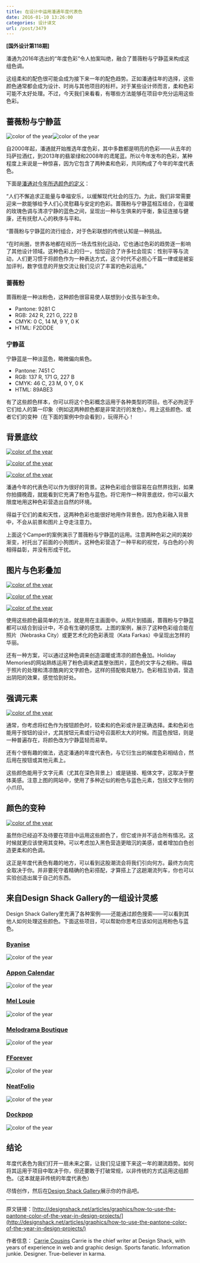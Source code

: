 ```yaml
---
title: 在设计中运用潘通年度代表色
date: 2016-01-10 13:26:00
categories: 设计译文
url: /post/3479
---
```


**[国外设计第118期]**

潘通为2016年选出的“年度色彩”令人拍案叫绝，融合了蔷薇粉与宁静蓝来构成这组色调。

这组柔和的配色很可能会成为接下来一年的配色趋势。正如潘通往年的选择，这些颜色通常都会成为设计、时尚与其他项目的标杆。对于某些设计师而言，柔和色彩可能不太好处理。不过，今天我们来看看，有哪些方法能够在项目中充分运用这些色彩。

## 蔷薇粉与宁静蓝

![color of the year](http://designshack.net/wp-content/uploads/pantone-roseQ.jpg)![color of the year](http://designshack.net/wp-content/uploads/pantone-serenity.jpg)

自2000年起，潘通就开始推选年度色彩，其中多数都是明亮的色彩——从去年的玛萨拉酒红，到2013年的翡翠绿和2008年的鸢尾蓝。所以今年发布的色彩，某种程度上来说是一种惊喜，因为它包含了两种柔和色彩，共同构成了今年的年度代表色。

下面是[潘通对今年所选颜色的定义](http://www.pantone.com/color-of-the-year-2016)：

“人们不懈追求正能量与幸福安乐，以缓解现代社会的压力。为此，我们非常需要迎来一款能够给予人们心灵慰藉与安定的色彩。蔷薇粉与宁静蓝相互结合，在温暖的玫瑰色调与清凉宁静的蓝色之间，呈现出一种与生俱来的平衡，象征连接与健康，还有抚慰人心的秩序与平和。

“蔷薇粉与宁静蓝的流行组合，对于色彩联想的传统认知是一种挑战。

“在时尚圈，世界各地都在经历一场去性别化运动，它也通过色彩的趋势逐一影响了其他设计领域。这种色彩上的归一，恰恰迎合了许多社会现实：性别平等与流动，人们更习惯于将颜色作为一种表达方式，这个时代不必担心千篇一律或是被妄加评判，数字信息的开放交流让我们见识了丰富的色彩运用。”

### 蔷薇粉

蔷薇粉是一种淡粉色，这种颜色很容易使人联想到小女孩与新生命。

* Pantone: 9281 C
* RGB: 242 R, 221 G, 222 B
* CMYK: 0 C, 14 M, 9 Y, 0 K
* HTML: F2DDDE

### 宁静蓝

宁静蓝是一种淡蓝色，略微偏向紫色。

* Pantone: 7451 C
* RGB: 137 R, 171 G, 227 B
* CMYK: 46 C, 23 M, 0 Y, 0 K
* HTML: 89ABE3

有了这些颜色样本，你可以将这个色彩概念运用于各种类型的项目。也不必拘泥于它们给人的第一印象（例如这两种颜色都是非常流行的发色）。用上这些颜色、或者它们的变种（在下面的案例中你会看到），玩得开心！

## 背景底纹

[![color of the year](http://designshack.net/wp-content/uploads/christmas-exp.jpg)](https://www.christmas.express/en/)

[![color of the year](http://designshack.net/wp-content/uploads/carandache.jpg)](http://www.carandache.com/849paulsmith/#!/)

[![color of the year](http://designshack.net/wp-content/uploads/camper.jpg)](http://labs.convoy.me/camper/#!/landing)

潘通今年的代表色可以作为很好的背景。这种色彩组合很容易在自然界找到，如果你拍摄晚霞，就能看到它充满了粉色与蓝色。将它用作一种背景底纹，你可以最大限度地用这种色彩营造出自然的环境。

得益于它们的柔和天性，这两种色彩也能很好地用作背景色，因为色彩融入背景中，不会从前景和图片上夺走注意力。

上面这个Camper的案例演示了蔷薇粉与宁静蓝的运用。注意两种色彩之间的美妙渐变，衬托出了前面的小狗图片。这种色彩营造了一种平和的视觉，与白色的小狗相得益彰，并没有形成干扰。

## 图片与色彩叠加

[![color of the year](http://designshack.net/wp-content/uploads/nebraskacity.jpg)](http://gonebraskacity.com/)

[![color of the year](http://designshack.net/wp-content/uploads/farkas.jpg)](http://katafarkas.com/)

[![color of the year](http://designshack.net/wp-content/uploads/holiday-mem.jpg)](http://www.loveholidays.com/holiday-memories/)

使用这些颜色最简单的方法，就是用在主画面中。从照片到插画，蔷薇粉与宁静蓝都可以结合到设计中，不会有生硬的感觉。上图的案例，展示了这种色彩组合能在照片（Nebraska City）或更艺术化的色彩表现（Kata Farkas）中呈现出怎样的华丽。

还有一种方案，可以通过这种色调来创造温暖或清凉的颜色叠加。Holiday Memories的网站熟练运用了粉色调来遮盖整张图片，蓝色的文字与之相称。得益于照片的处理和清凉酷爽的文字颜色，这样的搭配极具魅力。色彩相互协调，营造出阴阳的效果，感觉恰到好处。

## 强调元素

[![color of the year](http://designshack.net/wp-content/uploads/walkies.jpg)](http://www.totallywaggedout.co.uk/)

通常，你考虑将红色作为按钮颜色时，较柔和的色彩或许是正确选择。柔和色彩也能用于按钮的设计，尤其按钮元素或行动号召面积太大的时候。而蓝色按钮，则是一种普遍存在，将颜色改为宁静蓝轻而易举。

还有个很有趣的做法，选定潘通的年度代表色，与它衍生出的梯度色彩相结合，然后用在按钮或其他元素上。

这些颜色能用于文字元素（尤其在深色背景上）或是链接、粗体文字，这取决于整体美感。注意上图的网站中，使用了多种近似的粉色与蓝色元素，包括文字左侧的小爪印。

## 颜色的变种

[![color of the year](http://designshack.net/wp-content/uploads/holm.jpg)](http://holmmarcher.dk/en/)

虽然你已经迫不及待要在项目中运用这些颜色了，但它或许并不适合所有情况。这时候就更应该使用其变种。可以考虑加入黑色营造更暗沉的美感，或者增加白色创造更柔和的色调。

这正是年度代表色有趣的地方，可以看到这股潮流会将我们引向何方。最终方向完全取决于你。并非要死守着精确的色彩搭配，才算搭上了这趟潮流列车，你也可以实验创造出属于自己的东西。

## 来自Design Shack Gallery的一组设计灵感

Design Shack Gallery里充满了各种案例——还能通过颜色搜索——可以看到其他人如何处理这些颜色。下面这些项目，可以帮助你思考应该如何运用粉色与蓝色。

### [Byanise](http://designshack.net/design/byanise)
![color of the year](http://designshack.net/images/designs/byanise.jpg)

### [Appon Calendar](http://designshack.net/design/appon-calendar)
![color of the year](http://designshack.net/images/designs/appon-calendar.jpg)

### [Mel Louie](http://designshack.net/design/mel-louie)
![color of the year](http://designshack.net/images/designs/mel-louie.jpg)

### [Melodrama Boutique](http://designshack.net/design/melodrama-boutique)
![color of the year](http://designshack.net/images/designs/melodrama-boutique.jpg)

### [FForever](http://designshack.net/design/teamgeek)
![color of the year](http://designshack.net/images/designs/teamgeek.jpg)

### [NeatFolio](http://designshack.net/design/neatfolio)
![color of the year](http://designshack.net/images/designs/neatfolio.jpg)

### [Dockpop](http://designshack.net/design/dockpop)
![color of the year](http://designshack.net/images/designs/dockpop.jpg)

## 结论

年度代表色为我们打开一扇未来之窗，让我们见证接下来这一年的潮流趋势。如何将其运用于项目中取决于你，但还要敢于打破常规，以非传统的方式运用这组颜色。（这本就是非传统的年度代表色）

尽情创作，然后在[Design Shack Gallery](http://designshack.net/gallery)展示你的作品吧。

---

原文链接：[http://designshack.net/articles/graphics/how-to-use-the-pantone-color-of-the-year-in-design-projects/](http://designshack.net/articles/graphics/how-to-use-the-pantone-color-of-the-year-in-design-projects/)

作者信息：
[Carrie Cousins](http://designshack.net/author/carriecousins/)
Carrie is the chief writer at Design Shack, with years of experience in web and graphic design. Sports fanatic. Information junkie. Designer. True-believer in karma.